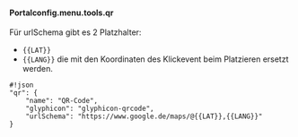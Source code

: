 #### Portalconfig.menu.tools.qr

Für urlSchema gibt es 2 Platzhalter:
- `{{LAT}}`
- `{{LANG}}`
die mit den Koordinaten des Klickevent beim Platzieren ersetzt werden.

```
#!json
"qr": {
    "name": "QR-Code",
    "glyphicon": "glyphicon-qrcode",
    "urlSchema": "https://www.google.de/maps/@{{LAT}},{{LANG}}"
}
```
